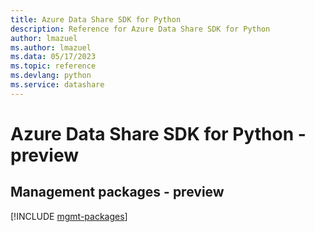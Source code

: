 ```yaml
---
title: Azure Data Share SDK for Python
description: Reference for Azure Data Share SDK for Python
author: lmazuel
ms.author: lmazuel
ms.data: 05/17/2023
ms.topic: reference
ms.devlang: python
ms.service: datashare
---
```

# Azure Data Share SDK for Python - preview

## Management packages - preview
[!INCLUDE [mgmt-packages](data-share-mgmt-index.md)]